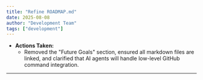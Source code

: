 ```yaml
---
title: "Refine ROADMAP.md"
date: 2025-08-08
author: "Development Team"
tags: ["development"]
---
```


- **Actions Taken:**
  - Removed the "Future Goals" section, ensured all markdown files are linked,
    and clarified that AI agents will handle low-level GitHub command
    integration.

---